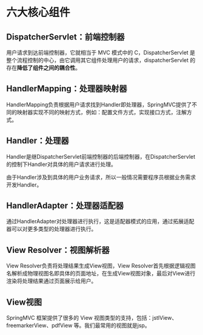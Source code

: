# 六大核心组件

## DispatcherServlet：前端控制器

用户请求到达前端控制器，它就相当于 MVC 模式中的 C，DispatcherServlet 是整个流程控制的中心，由它调用其它组件处理用户的请求，dispatcherServlet 的存在**降低了组件之间的耦合性**。

## HandlerMapping：处理器映射器

HandlerMapping负责根据用户请求找到Handler即处理器，SpringMVC提供了不同的映射器实现不同的映射方式，例如：配置文件方式，实现接口方式，注解方式。

## Handler：处理器

Handler是继DispatcherServlet前端控制器的后端控制器，在DispatcherServlet的控制下Handler对具体的用户请求进行处理。

由于Handler涉及到具体的用户业务请求，所以一般情况需要程序员根据业务需求开发Handler。

## HandlerAdapter：处理器适配器

通过HandlerAdapter对处理器进行执行，这是适配器模式的应用，通过拓展适配器可以对更多类型的处理器进行执行。

## View Resolver：视图解析器

View Resolver负责将处理结果生成View视图，View Resolver首先根据逻辑视图名解析成物理视图名即具体的页面地址，在生成View视图对象，最后对View进行渲染将处理结果通过页面展示给用户。

## View视图

SpringMVC 框架提供了很多的 View 视图类型的支持，包括：jstlView、freemarkerView、pdfView 等。我们最常用的视图就是jsp。



